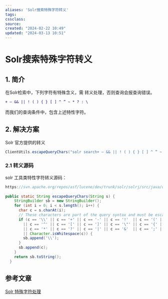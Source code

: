 ```yaml
---
aliases: 'Solr搜索特殊字符转义'
tags: 
cssclass:
source:
created: "2024-02-22 10:49"
updated: "2024-03-13 10:51"
---
```

# Solr搜索特殊字符转义

## 1. 简介

在Solr检索中，下列字符有特殊含义，需 转义处理，否则查询会报查询错误。

```diff
+ – && || ! ( ) { } [ ] ^ ” ~ * ? : \ 
```

而我们的查询条件中，包含上述特性字符。

## 2. 解决方案

Solr 官方提供的转义

```java
ClientUtils.escapeQueryChars("solr search+ – && || ! ( ) { } [ ] ^ ” ~ * ? :")
```

### 2.1 转义源码

solr 工具类特性字符转义源码：

```java
https://svn.apache.org/repos/asf/lucene/dev/trunk/solr/solrj/src/java/org/apache/solr/client/solrj/util/ClientUtils.java
 
public static String escapeQueryChars(String s) {
    StringBuilder sb = new StringBuilder();
    for (int i = 0; i < s.length(); i++) {
      char c = s.charAt(i);
      // These characters are part of the query syntax and must be escaped
      if (c == '\\' || c == '+' || c == '-' || c == '!'  || c == '(' || c == ')' || c == ':'
        || c == '^' || c == '[' || c == ']' || c == '\"' || c == '{' || c == '}' || c == '~'
        || c == '*' || c == '?' || c == '|' || c == '&'  || c == ';' || c == '/'
        || Character.isWhitespace(c)) {
        sb.append('\\');
      }
      sb.append(c);
    }
    return sb.toString();
  }
```

## 参考文章

[Solr 特殊字符处理](https://blog.csdn.net/zhouzhiwengang/article/details/111028381)